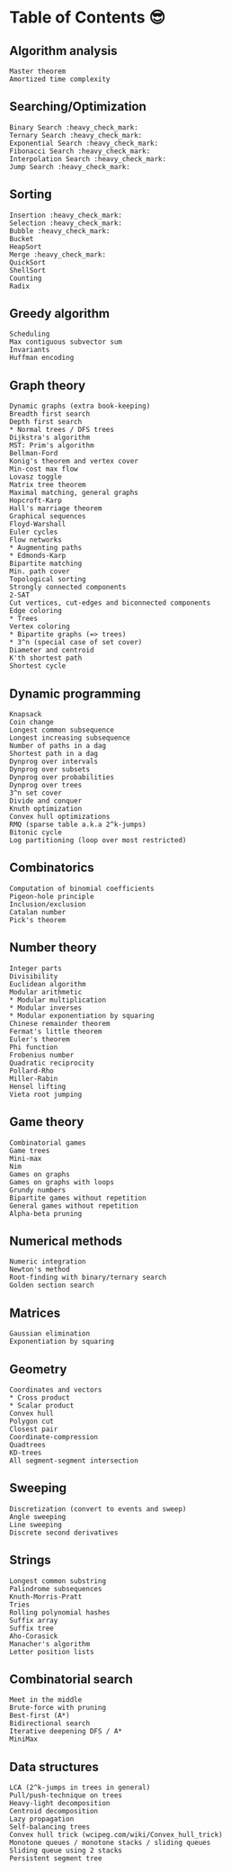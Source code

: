 # Table of Contents :sunglasses:
## Algorithm analysis
	Master theorem
	Amortized time complexity
## Searching/Optimization
	Binary Search :heavy_check_mark:		
	Ternary Search :heavy_check_mark: 
    Exponential Search :heavy_check_mark:
    Fibonacci Search :heavy_check_mark:
    Interpolation Search :heavy_check_mark:
    Jump Search :heavy_check_mark:
## Sorting 
    Insertion :heavy_check_mark:
	Selection :heavy_check_mark:	    
    Bubble :heavy_check_mark:    
    Bucket       
    HeapSort   
    Merge :heavy_check_mark: 
    QuickSort
    ShellSort 
	Counting
    Radix
## Greedy algorithm
	Scheduling
	Max contiguous subvector sum
	Invariants
	Huffman encoding
## Graph theory
	Dynamic graphs (extra book-keeping)
	Breadth first search
	Depth first search
	* Normal trees / DFS trees
	Dijkstra's algorithm
	MST: Prim's algorithm
	Bellman-Ford
	Konig's theorem and vertex cover
	Min-cost max flow
	Lovasz toggle
	Matrix tree theorem
	Maximal matching, general graphs
	Hopcroft-Karp
	Hall's marriage theorem
	Graphical sequences
	Floyd-Warshall
	Euler cycles
	Flow networks
	* Augmenting paths
	* Edmonds-Karp
	Bipartite matching
	Min. path cover
	Topological sorting
	Strongly connected components
	2-SAT
	Cut vertices, cut-edges and biconnected components
	Edge coloring
	* Trees
	Vertex coloring
	* Bipartite graphs (=> trees)
	* 3^n (special case of set cover)
	Diameter and centroid
	K'th shortest path
	Shortest cycle
## Dynamic programming
	Knapsack
	Coin change
	Longest common subsequence
	Longest increasing subsequence
	Number of paths in a dag
	Shortest path in a dag
	Dynprog over intervals
	Dynprog over subsets
	Dynprog over probabilities
	Dynprog over trees
	3^n set cover
	Divide and conquer
	Knuth optimization
	Convex hull optimizations
	RMQ (sparse table a.k.a 2^k-jumps)
	Bitonic cycle
	Log partitioning (loop over most restricted)
## Combinatorics
	Computation of binomial coefficients
	Pigeon-hole principle
	Inclusion/exclusion
	Catalan number
	Pick's theorem
## Number theory
	Integer parts
	Divisibility
	Euclidean algorithm
	Modular arithmetic
	* Modular multiplication
	* Modular inverses
	* Modular exponentiation by squaring
	Chinese remainder theorem
	Fermat's little theorem
	Euler's theorem
	Phi function
	Frobenius number
	Quadratic reciprocity
	Pollard-Rho
	Miller-Rabin
	Hensel lifting
	Vieta root jumping
## Game theory
	Combinatorial games
	Game trees
	Mini-max
	Nim
	Games on graphs
	Games on graphs with loops
	Grundy numbers
	Bipartite games without repetition
	General games without repetition
	Alpha-beta pruning
## Numerical methods
	Numeric integration
	Newton's method
	Root-finding with binary/ternary search
	Golden section search
## Matrices
	Gaussian elimination
	Exponentiation by squaring
## Geometry
	Coordinates and vectors
	* Cross product
	* Scalar product
	Convex hull
	Polygon cut
	Closest pair
	Coordinate-compression
	Quadtrees
	KD-trees
	All segment-segment intersection
## Sweeping
	Discretization (convert to events and sweep)
	Angle sweeping
	Line sweeping
	Discrete second derivatives
## Strings
	Longest common substring
	Palindrome subsequences
	Knuth-Morris-Pratt
	Tries
	Rolling polynomial hashes
	Suffix array
	Suffix tree
	Aho-Corasick
	Manacher's algorithm
	Letter position lists
## Combinatorial search
	Meet in the middle
	Brute-force with pruning
	Best-first (A*)
	Bidirectional search
	Iterative deepening DFS / A*
    MiniMax
## Data structures
	LCA (2^k-jumps in trees in general)
	Pull/push-technique on trees
	Heavy-light decomposition
	Centroid decomposition
	Lazy propagation
	Self-balancing trees
	Convex hull trick (wcipeg.com/wiki/Convex_hull_trick)
	Monotone queues / monotone stacks / sliding queues
	Sliding queue using 2 stacks
	Persistent segment tree
